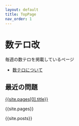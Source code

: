 ```yaml
---
layout: default
title: TopPage
nav_order: 1
---
```



# 数テロ改

毎週の数テロを掲載しているページ

- [数テロについて](#)

## 最近の問題

<a href="{{site.url}}{{site.baseurl}}{{site.pages[0].url}}">{{site.pages[0].title}}</a>

{{site.pages}}

{{site.posts}}